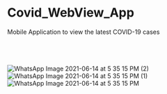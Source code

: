 # Covid_WebView_App
Mobile Application to view the latest COVID-19 cases
<br />
<br />
<br /><br />
<br />
![WhatsApp Image 2021-06-14 at 5 35 15 PM (2)](https://user-images.githubusercontent.com/62693668/121889659-23a76380-cd37-11eb-8071-c7e91c61cc51.jpeg)
<br />
![WhatsApp Image 2021-06-14 at 5 35 15 PM (1)](https://user-images.githubusercontent.com/62693668/121889671-26a25400-cd37-11eb-883c-0d862cf29df7.jpeg)
<br />
![WhatsApp Image 2021-06-14 at 5 35 15 PM](https://user-images.githubusercontent.com/62693668/121889685-2ace7180-cd37-11eb-952b-7ff6368abf35.jpeg)
